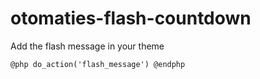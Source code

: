 # otomaties-flash-countdown

Add the flash message in your theme
```blade
@php do_action('flash_message') @endphp
```
